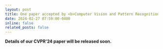 ```yaml
---
layout: post
title: One paper accepted by <b>Computer Vision and Pattern Recognition</b> 2024 (<b>CVPR 2024</b>)!
date: 2024-02-27 07:59:00-0400
inline: false
related_posts: false
---
```


<b> Details of our CVPR'24 paper will be released soon. </b>

